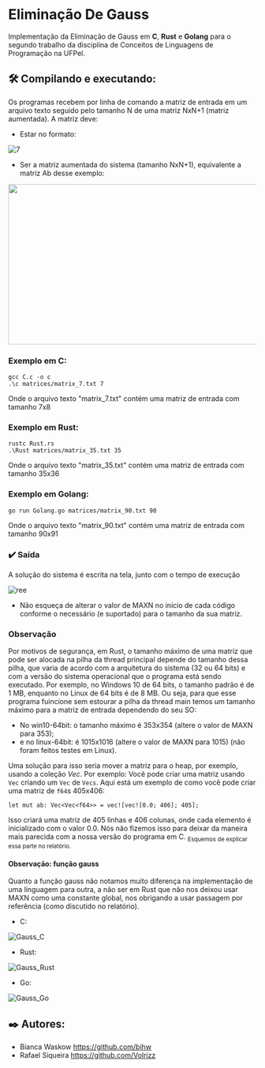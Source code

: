 # Eliminação De Gauss
Implementação da Eliminação de Gauss em __C__, __Rust__ e __Golang__ para o segundo trabalho da disciplina de Conceitos de Linguagens de Programação na UFPel.


## 🛠️ Compilando e executando:
Os programas recebem por linha de comando a matriz de entrada em um arquivo texto seguido pelo tamanho N de uma matriz NxN+1 (matriz aumentada). A matriz deve:
* Estar no formato: 

![7](https://user-images.githubusercontent.com/76601652/235682119-3fcdb58b-7da4-4058-b486-225d6d9e020a.PNG)
* Ser a matriz aumentada do sistema (tamanho NxN+1), equivalente a matriz Ab desse exemplo:

<img src="https://user-images.githubusercontent.com/76601652/235670730-cc2ee712-386e-4d25-895d-354c366a8801.PNG" width="601" height="325">

### Exemplo em C:
```
gcc C.c -o c
.\c matrices/matrix_7.txt 7
```
Onde o arquivo texto "matrix_7.txt" contém uma matriz de entrada com tamanho 7x8


### Exemplo em Rust:
```
rustc Rust.rs
.\Rust matrices/matrix_35.txt 35
```
Onde o arquivo texto "matrix_35.txt" contém uma matriz de entrada com tamanho 35x36


### Exemplo em Golang:
```
go run Golang.go matrices/matrix_90.txt 90
```
Onde o arquivo texto "matrix_90.txt" contém uma matriz de entrada com tamanho 90x91

### ✔️ Saída
A solução do sistema é escrita na tela, junto com o tempo de execução

![ree](https://user-images.githubusercontent.com/76601652/235684084-eca04f76-b4df-4175-8fb5-b1fdc9593c08.PNG) 

* Não esqueça de alterar o valor de MAXN no início de cada código conforme o necessário (e suportado) para o tamanho da sua matriz.

### Observação
Por motivos de segurança, em Rust, o tamanho máximo de uma matriz que pode ser alocada na pilha da thread principal depende do tamanho dessa pilha, que varia de acordo com a arquitetura do sistema (32 ou 64 bits) e com a versão do sistema operacional que o programa está sendo executado. Por exemplo, no Windows 10 de 64 bits, o tamanho padrão é de 1 MB, enquanto no Linux de 64 bits é de 8 MB. Ou seja, para que esse programa fuincione sem estourar a pilha da thread main temos um tamanho máximo para a matriz de entrada dependendo do seu SO: 
* No win10-64bit: o tamanho máximo é 353x354 (altere o valor de MAXN para 353);
* e no linux-64bit: é 1015x1016 (altere o valor de MAXN para 1015) (não foram feitos testes em Linux).

Uma solução para isso seria mover a matriz para o heap, por exemplo, usando a coleção _Vec_. Por exemplo:
Você pode criar uma matriz usando ```Vec``` criando um ```Vec``` de ```Vecs```. Aqui está um exemplo de como você pode criar uma matriz de ```f64```s 405x406:
```
let mut ab: Vec<Vec<f64>> = vec![vec![0.0; 406]; 405];
```
Isso criará uma matriz de 405 linhas e 406 colunas, onde cada elemento é inicializado com o valor 0.0.
Nós não fizemos isso para deixar da maneira mais parecida com a nossa versão do programa em C.
<sub>Esquemos de explicar essa parte no relatório.</sub>

#### Observação: função gauss
Quanto a função gauss não notamos muito diferença na implementação de uma linguagem para outra, a não ser em Rust que não nos deixou usar MAXN como uma constante global, nos obrigando a usar passagem por referência (como discutido no relatório).
* C:

![Gauss_C](https://user-images.githubusercontent.com/76601652/235968502-0e6bf9a2-8c35-492c-b643-7f49a76e5f37.PNG)
* Rust:

![Gauss_Rust](https://user-images.githubusercontent.com/76601652/235968501-a73896bc-d432-4ae3-ae35-ba3ba4e0ebec.PNG)
* Go:

![Gauss_Go](https://user-images.githubusercontent.com/76601652/235968500-94fb527a-7357-4e05-8e18-a0e1806a178b.PNG)

## ✒️ Autores: 
* Bianca Waskow https://github.com/bihw <br>
* Rafael Siqueira https://github.com/Volrizz
